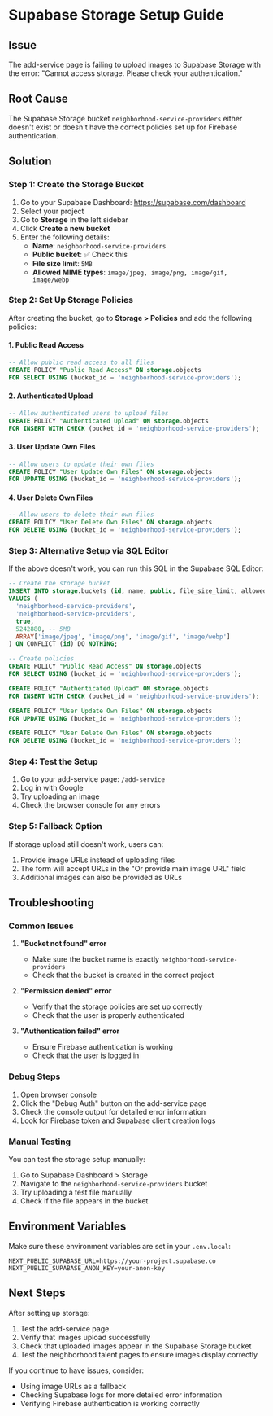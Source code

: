 # Supabase Storage Setup Guide

## Issue
The add-service page is failing to upload images to Supabase Storage with the error: "Cannot access storage. Please check your authentication."

## Root Cause
The Supabase Storage bucket `neighborhood-service-providers` either doesn't exist or doesn't have the correct policies set up for Firebase authentication.

## Solution

### Step 1: Create the Storage Bucket

1. Go to your Supabase Dashboard: https://supabase.com/dashboard
2. Select your project
3. Go to **Storage** in the left sidebar
4. Click **Create a new bucket**
5. Enter the following details:
   - **Name**: `neighborhood-service-providers`
   - **Public bucket**: ✅ Check this
   - **File size limit**: `5MB`
   - **Allowed MIME types**: `image/jpeg, image/png, image/gif, image/webp`

### Step 2: Set Up Storage Policies

After creating the bucket, go to **Storage > Policies** and add the following policies:

#### 1. Public Read Access
```sql
-- Allow public read access to all files
CREATE POLICY "Public Read Access" ON storage.objects
FOR SELECT USING (bucket_id = 'neighborhood-service-providers');
```

#### 2. Authenticated Upload
```sql
-- Allow authenticated users to upload files
CREATE POLICY "Authenticated Upload" ON storage.objects
FOR INSERT WITH CHECK (bucket_id = 'neighborhood-service-providers');
```

#### 3. User Update Own Files
```sql
-- Allow users to update their own files
CREATE POLICY "User Update Own Files" ON storage.objects
FOR UPDATE USING (bucket_id = 'neighborhood-service-providers');
```

#### 4. User Delete Own Files
```sql
-- Allow users to delete their own files
CREATE POLICY "User Delete Own Files" ON storage.objects
FOR DELETE USING (bucket_id = 'neighborhood-service-providers');
```

### Step 3: Alternative Setup via SQL Editor

If the above doesn't work, you can run this SQL in the Supabase SQL Editor:

```sql
-- Create the storage bucket
INSERT INTO storage.buckets (id, name, public, file_size_limit, allowed_mime_types)
VALUES (
  'neighborhood-service-providers',
  'neighborhood-service-providers',
  true,
  5242880, -- 5MB
  ARRAY['image/jpeg', 'image/png', 'image/gif', 'image/webp']
) ON CONFLICT (id) DO NOTHING;

-- Create policies
CREATE POLICY "Public Read Access" ON storage.objects
FOR SELECT USING (bucket_id = 'neighborhood-service-providers');

CREATE POLICY "Authenticated Upload" ON storage.objects
FOR INSERT WITH CHECK (bucket_id = 'neighborhood-service-providers');

CREATE POLICY "User Update Own Files" ON storage.objects
FOR UPDATE USING (bucket_id = 'neighborhood-service-providers');

CREATE POLICY "User Delete Own Files" ON storage.objects
FOR DELETE USING (bucket_id = 'neighborhood-service-providers');
```

### Step 4: Test the Setup

1. Go to your add-service page: `/add-service`
2. Log in with Google
3. Try uploading an image
4. Check the browser console for any errors

### Step 5: Fallback Option

If storage upload still doesn't work, users can:
1. Provide image URLs instead of uploading files
2. The form will accept URLs in the "Or provide main image URL" field
3. Additional images can also be provided as URLs

## Troubleshooting

### Common Issues

1. **"Bucket not found" error**
   - Make sure the bucket name is exactly `neighborhood-service-providers`
   - Check that the bucket is created in the correct project

2. **"Permission denied" error**
   - Verify that the storage policies are set up correctly
   - Check that the user is properly authenticated

3. **"Authentication failed" error**
   - Ensure Firebase authentication is working
   - Check that the user is logged in

### Debug Steps

1. Open browser console
2. Click the "Debug Auth" button on the add-service page
3. Check the console output for detailed error information
4. Look for Firebase token and Supabase client creation logs

### Manual Testing

You can test the storage setup manually:

1. Go to Supabase Dashboard > Storage
2. Navigate to the `neighborhood-service-providers` bucket
3. Try uploading a test file manually
4. Check if the file appears in the bucket

## Environment Variables

Make sure these environment variables are set in your `.env.local`:

```env
NEXT_PUBLIC_SUPABASE_URL=https://your-project.supabase.co
NEXT_PUBLIC_SUPABASE_ANON_KEY=your-anon-key
```

## Next Steps

After setting up storage:

1. Test the add-service page
2. Verify that images upload successfully
3. Check that uploaded images appear in the Supabase Storage bucket
4. Test the neighborhood talent pages to ensure images display correctly

If you continue to have issues, consider:
- Using image URLs as a fallback
- Checking Supabase logs for more detailed error information
- Verifying Firebase authentication is working correctly 